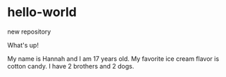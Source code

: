 # hello-world
new repository

What's up!

My name is Hannah and I am 17 years old.
My favorite ice cream flavor is cotton candy.
I have 2 brothers and 2 dogs.
